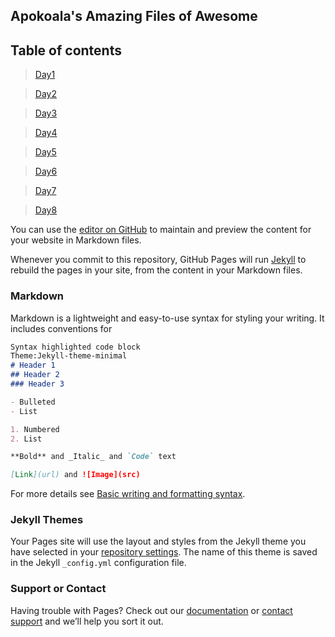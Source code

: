 ## Apokoala's Amazing Files of Awesome

## Table of contents

>[Day1](https://apokoala.github.io/reading-notes/day1)

>[Day2](https://apokoala.github.io/reading-notes/day2)

>[Day3](https://apokoala.github.io/reading-notes/day3)

>[Day4](https://apokoala.github.io/reading-notes/day4)

>[Day5](https://apokoala.github.io/reading-notes/day5)

>[Day6](https://apokoala.github.io/reading-notes/day6)

>[Day7](https://apokoala.github.io/reading-notes/day7)

>[Day8](https://apokoala.github.io/reading-notes/day8)



You can use the [editor on GitHub](https://github.com/Apokoala/Apokoala.github.io/edit/main/index.md) to maintain and preview the content for your website in Markdown files.

Whenever you commit to this repository, GitHub Pages will run [Jekyll](https://jekyllrb.com/) to rebuild the pages in your site, from the content in your Markdown files.

### Markdown

Markdown is a lightweight and easy-to-use syntax for styling your writing. It includes conventions for

```markdown
Syntax highlighted code block
Theme:Jekyll-theme-minimal
# Header 1
## Header 2
### Header 3

- Bulleted
- List

1. Numbered
2. List

**Bold** and _Italic_ and `Code` text

[Link](url) and ![Image](src)
```

For more details see [Basic writing and formatting syntax](https://docs.github.com/en/github/writing-on-github/getting-started-with-writing-and-formatting-on-github/basic-writing-and-formatting-syntax).

### Jekyll Themes

Your Pages site will use the layout and styles from the Jekyll theme you have selected in your [repository settings](https://github.com/Apokoala/Apokoala.github.io/settings/pages). The name of this theme is saved in the Jekyll `_config.yml` configuration file.

### Support or Contact

Having trouble with Pages? Check out our [documentation](https://docs.github.com/categories/github-pages-basics/) or [contact support](https://support.github.com/contact) and we’ll help you sort it out.
